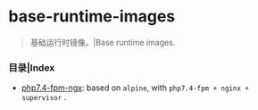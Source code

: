 # base-runtime-images

>   基础运行时镜像。|Base runtime images.


### 目录|Index

- [php7.4-fpm-ngx](./php7.4-fpm-ngx/README.md): based on `alpine`, with `php7.4-fpm + nginx + supervisor` .
